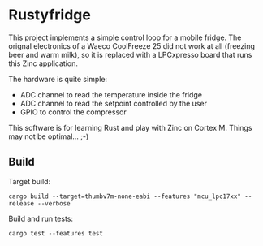 Rustyfridge
============

This project implements a simple control loop for a mobile fridge.
The orignal electronics of a Waeco CoolFreeze 25 did not work at
all (freezing beer and warm milk), so it is replaced with a LPCxpresso
board that runs this Zinc application. 

The hardware is quite simple:

* ADC channel to read the temperature inside the fridge
* ADC channel to read the setpoint controlled by the user
* GPIO to control the compressor

This software is for learning Rust and play with Zinc on Cortex M.
Things may not be optimal... ;-)

Build
-----

Target build:

```
cargo build --target=thumbv7m-none-eabi --features "mcu_lpc17xx" --release --verbose
```

Build and run tests:

```
cargo test --features test
```
